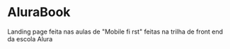 # AluraBook
Landing page feita nas aulas de "Mobile fi rst" feitas na trilha de front end da escola Alura
